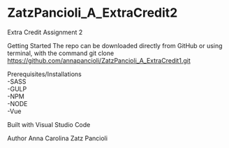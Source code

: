 # ZatzPancioli_A_ExtraCredit2

Extra Credit Assignment 2

Getting Started The repo can be downloaded directly from GitHub or using terminal, with the command git clone https://github.com/annapancioli/ZatzPancioli_A_ExtraCredit1.git

Prerequisites/Installations<br>
-SASS <br>
-GULP <br>
-NPM <br>
-NODE<br>
-Vue

Built with Visual Studio Code

Author Anna Carolina Zatz Pancioli
